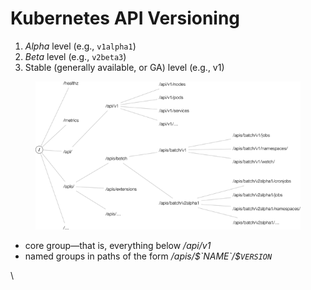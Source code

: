 # Kubernetes API Versioning

1. _Alpha_ level (e.g., `v1alpha1`)
2. _Beta_ level (e.g., `v2beta3`)
3. Stable (generally available, or GA) level (e.g., v1)

<figure><img src="../.gitbook/assets/prku_0204.png" alt=""><figcaption></figcaption></figure>

* core group—that is, everything below _/api/v1_
* named groups in paths of the form _/apis/$`NAME`/$`VERSION`_

\
